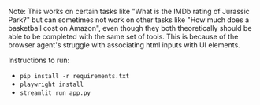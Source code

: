 Note: This works on certain tasks like "What is the IMDb rating of Jurassic Park?" but can sometimes not work on other tasks like "How much does a basketball cost on Amazon", even though they both theoretically should be able to be completed with the same set of tools. This is because of the browser agent's struggle with associating html inputs with UI elements.

Instructions to run:
 - `pip install -r requirements.txt`
 - `playwright install`
 - `streamlit run app.py`

